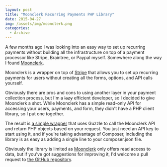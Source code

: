 ```yaml
---
layout: post
title: "Moonclerk Recurring Payments PHP Library"
date: 2015-04-27
img: /assets/img/moonclerk.png
categories: 
  - Archive
---
```

A few months ago I was looking into an easy way to set up recurring payments without building all the infrastructure on top of a payment processor like Stripe, Braintree, or Paypal myself. Somewhere along the way I found [Moonclerk](https://www.moonclerk.com/?via=karl).

Moonclerk is a wrapper on top of [Stripe](https://stripe.com/) that allows you to set up recurring payments for users without creating all the forms, options, and API calls yourself.

Obviously there are pros and cons to using another layer in your payment collection process, but I'm a ~~lazy~~ efficient developer, so I decided to give Moonclerk a shot. While Moonclerk has a simple read-only API for accessing your users, payments, and form, they didn't have a PHP client library, so I put one together.

The result is [a simple wrapper](https://github.com/jobapis/moonclerk-php) that uses Guzzle to call the Moonclerk API and return PHP objects based on your request. You just need an API key to start using it, and if you're taking advantage of Composer, including the library is as easy as adding a single line to your composer.json file. 

Obviously the library is limited as [Moonclerk](https://www.moonclerk.com/?via=karl) only offers read access to data, but if you've got suggestions for improving it, I'd welcome a pull request to [the GitHub repository](https://github.com/jobapis/moonclerk-php).
